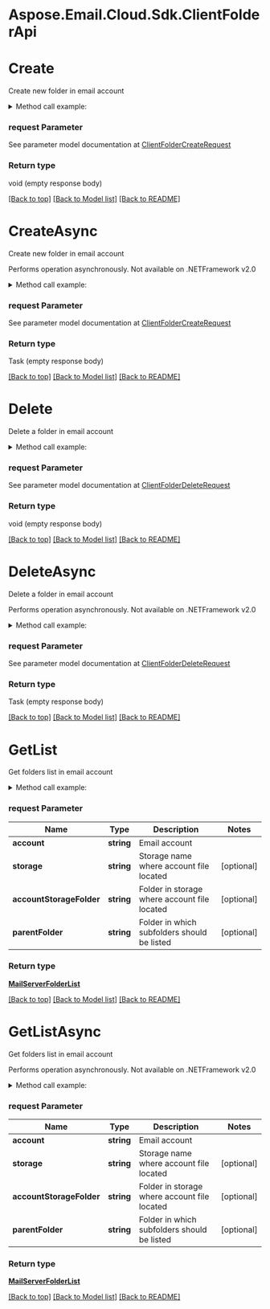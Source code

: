 # Aspose.Email.Cloud.Sdk.ClientFolderApi

<a name="Create"></a>
# Create

Create new folder in email account             

<details>
    <summary>Method call example:</summary>

```csharp
// Prepare parameters:
var request = new ClientFolderCreateRequest
{
    ParentFolder = "INBOX/SubFolder/ParentFolder",
    FolderName = "NewFolder",
    AccountLocation = new StorageFileLocation
    {
        FileName = "email.account",
        Storage = "First Storage",
        FolderPath = "file/location/folder/on/storage"
    }
};

// Call method:
Api.Client.Folder.Create(request);

```

</details>

### request Parameter
See parameter model documentation at [ClientFolderCreateRequest](ClientFolderCreateRequest.md)


### Return type

void (empty response body)

[[Back to top]](#) [[Back to Model list]](Models.md) [[Back to README]](README.md)

<a name="CreateAsync"></a>
# CreateAsync

Create new folder in email account             

Performs operation asynchronously. Not available on .NETFramework v2.0

<details>
    <summary>Method call example:</summary>

```csharp
// Prepare parameters:
var request = new ClientFolderCreateRequest
{
    ParentFolder = "INBOX/SubFolder/ParentFolder",
    FolderName = "NewFolder",
    AccountLocation = new StorageFileLocation
    {
        FileName = "email.account",
        Storage = "First Storage",
        FolderPath = "file/location/folder/on/storage"
    }
};

// Call method:
await Api.Client.Folder.CreateAsync(request);

```

</details>

### request Parameter
See parameter model documentation at [ClientFolderCreateRequest](ClientFolderCreateRequest.md)


### Return type

Task (empty response body)

[[Back to top]](#) [[Back to Model list]](Models.md) [[Back to README]](README.md)
<a name="Delete"></a>
# Delete

Delete a folder in email account             

<details>
    <summary>Method call example:</summary>

```csharp
// Prepare parameters:
var request = new ClientFolderDeleteRequest
{
    Folder = "INBOX/SubFolder/FolderToDelete",
    AccountLocation = new StorageFileLocation
    {
        FileName = "email.account",
        Storage = "First Storage",
        FolderPath = "file/location/folder/on/storage"
    }
};

// Call method:
Api.Client.Folder.Delete(request);

```

</details>

### request Parameter
See parameter model documentation at [ClientFolderDeleteRequest](ClientFolderDeleteRequest.md)


### Return type

void (empty response body)

[[Back to top]](#) [[Back to Model list]](Models.md) [[Back to README]](README.md)

<a name="DeleteAsync"></a>
# DeleteAsync

Delete a folder in email account             

Performs operation asynchronously. Not available on .NETFramework v2.0

<details>
    <summary>Method call example:</summary>

```csharp
// Prepare parameters:
var request = new ClientFolderDeleteRequest
{
    Folder = "INBOX/SubFolder/FolderToDelete",
    AccountLocation = new StorageFileLocation
    {
        FileName = "email.account",
        Storage = "First Storage",
        FolderPath = "file/location/folder/on/storage"
    }
};

// Call method:
await Api.Client.Folder.DeleteAsync(request);

```

</details>

### request Parameter
See parameter model documentation at [ClientFolderDeleteRequest](ClientFolderDeleteRequest.md)


### Return type

Task (empty response body)

[[Back to top]](#) [[Back to Model list]](Models.md) [[Back to README]](README.md)
<a name="GetList"></a>
# GetList

Get folders list in email account             

<details>
    <summary>Method call example:</summary>

```csharp
// Prepare parameters:
var request = new ClientFolderGetListRequest
{ 
    Account = "email.multi.account",
    Storage = "First Storage",
    AccountStorageFolder = "email/account/location/on/storage",
    ParentFolder = "INBOX"
};

// Call method:
var result = Api.Client.Folder.GetList(request);

// Result example:
result = ;
```

</details>

### request Parameter


Name | Type | Description  | Notes
------------- | ------------- | ------------- | -------------
 **account** | **string**| Email account | 
 **storage** | **string**| Storage name where account file located | [optional] 
 **accountStorageFolder** | **string**| Folder in storage where account file located | [optional] 
 **parentFolder** | **string**| Folder in which subfolders should be listed | [optional] 

### Return type

[**MailServerFolderList**](MailServerFolderList.md)

[[Back to top]](#) [[Back to Model list]](Models.md) [[Back to README]](README.md)

<a name="GetListAsync"></a>
# GetListAsync

Get folders list in email account             

Performs operation asynchronously. Not available on .NETFramework v2.0

<details>
    <summary>Method call example:</summary>

```csharp
// Prepare parameters:
var request = new ClientFolderGetListRequest
{ 
    Account = "email.multi.account",
    Storage = "First Storage",
    AccountStorageFolder = "email/account/location/on/storage",
    ParentFolder = "INBOX"
};

// Call method:
var result = await Api.Client.Folder.GetListAsync(request);

// Result example:
result = ;
```

</details>

### request Parameter


Name | Type | Description  | Notes
------------- | ------------- | ------------- | -------------
 **account** | **string**| Email account | 
 **storage** | **string**| Storage name where account file located | [optional] 
 **accountStorageFolder** | **string**| Folder in storage where account file located | [optional] 
 **parentFolder** | **string**| Folder in which subfolders should be listed | [optional] 

### Return type

[**MailServerFolderList**](MailServerFolderList.md)

[[Back to top]](#) [[Back to Model list]](Models.md) [[Back to README]](README.md)
